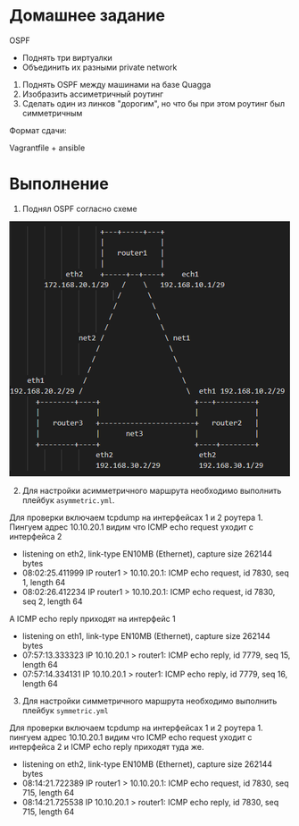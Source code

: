 # Домашнее задание
 OSPF
- Поднять три виртуалки
- Объединить их разными private network
1. Поднять OSPF между машинами на базе Quagga
2. Изобразить ассиметричный роутинг
3. Сделать один из линков "дорогим", но что бы при этом роутинг был симметричным

Формат сдачи:

Vagrantfile + ansible 


# Выполнение

1. Поднял OSPF согласно схеме

![Картинка](shem.png)

2. Для настройки асимметричного маршрута необходимо выполнить плейбук `asymmetric.yml`.

Для проверки включаем tcpdump на интерфейсах 1 и 2 роутера 1. Пингуем адрес 10.10.20.1
видим что ICMP echo request уходит с интерфейса 2
* listening on eth2, link-type EN10MB (Ethernet), capture size 262144 bytes
* 08:02:25.411999 IP router1 > 10.10.20.1: ICMP echo request, id 7830, seq 1, length 64
* 08:02:26.412234 IP router1 > 10.10.20.1: ICMP echo request, id 7830, seq 2, length 64

А ICMP echo reply приходят на интерфейс 1
* listening on eth1, link-type EN10MB (Ethernet), capture size 262144 bytes
* 07:57:13.333323 IP 10.10.20.1 > router1: ICMP echo reply, id 7779, seq 15, length 64
* 07:57:14.334131 IP 10.10.20.1 > router1: ICMP echo reply, id 7779, seq 16, length 64

3. Для настройки симметричного маршрута необходимо выполнить плейбук `symmetric.yml`

Для проверки включаем tcpdump на интерфейсах 1 и 2 роутера 1. пингуем адрес 10.10.20.1
видим что ICMP echo request уходит с интерфейса 2 и ICMP echo reply приходят туда же.
* listening on eth2, link-type EN10MB (Ethernet), capture size 262144 bytes
* 08:14:21.722389 IP router1 > 10.10.20.1: ICMP echo request, id 7830, seq 715, length 64
* 08:14:21.725538 IP 10.10.20.1 > router1: ICMP echo reply, id 7830, seq 715, length 64
